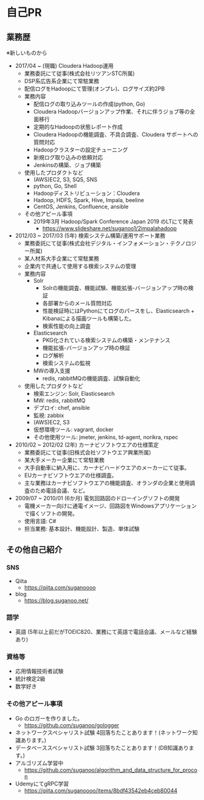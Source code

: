 # 自己PR
## 業務歴
※新しいものから
- 2017/04 ~ (現職) Cloudera Hadoop運用
  - 業務委託にて従事(株式会社リツアンSTC所属)
  - DSP系広告系企業にて常駐業務
  - 配信ログをHadoopにて管理(オンプレ)、ログサイズ約2PB
  - 業務内容
    - 配信ログの取り込みツールの作成(python, Go)
    - Cloudera Hadoopバージョンアップ作業、それに伴うジョブ等の全面移行
    - 定期的なHadoopの状態レポート作成
    - Cloudera Hadoopの機能調査、不具合調査、Cloudera サポートへの質問対応
    - Hadoopクラスターの設定チューニング
    - 新規ログ取り込みの依頼対応
    - Jenkinsの構築、ジョブ構築
  - 使用したプロダクトなど
    - (AWS)EC2, S3, SQS, SNS
    - python, Go, Shell
    - Hadoopディストリビューション：Cloudera
    - Hadoop, HDFS, Spark, Hive, Impala, beeline
    - CentOS, Jenkins, Confluence, ansible
  - その他アピール事項
    - 2019年3月 Hadoop/Spark Conference Japan 2019 のLTにて発表
      - https://www.slideshare.net/suganoo1/2impalahadoop
- 2012/03 ~ 2017/03 (5年) 検索システム構築/運用サポート業務
  - 業務委託にて従事(株式会社デジタル・インフォメーション・テクノロジー所属)
  - 某人材系大手企業にて常駐業務
  - 企業内で共通して使用する検索システムの管理
  - 業務内容
    - Solr
      - Solrの機能調査、機能試験、機能拡張-バージョンアップ時の検証
      - 各部署からのメール質問対応
      - 性能検証時にはPythonにてログのパースをし、Elasticsearch + Kibanaによる描画ツールも構築した。
      - 検索性能の向上調査
    - Elasticsearch
      - PKG化されている検索システムの構築・メンテナンス
      - 機能拡張-バージョンアップ時の検証
      - ログ解析
      - 検索システムの監視
    - MWの導入支援
      - redis, rabbitMQの機能調査、試験自動化
  - 使用したプロダクトなど
    - 検索エンジン: Solr, Elasticsearch
    - MW: redis, rabbitMQ
    - デプロイ: chef, ansible
    - 監視: zabbix
    - (AWS)EC2, S3
    - 仮想環境ツール: vagrant, docker
    - その他使用ツール: jmeter, jenkins, td-agent, norikra, rspec
- 2010/02 ~ 2012/02 (2年) カーナビソフトウエアの仕様策定
  - 業務委託にて従事(旧株式会社ソフトウエア興業所属)
  - 某大手メーカー企業にて常駐業務
  - 大手自動車に納入用に、カーナビハードウエアのメーカーにて従事。
  - EUカーナビソフトウエアの仕様調査。
  - 主な業務はカーナビソフトウエアの機能調査、オランダの企業と使用調査のため電話会議、など。
- 2009/07 ~ 2010/01 (6か月) 電気回路図のドローイングソフトの開発
  - 電機メーカー向けに通電イメージ、回路図をWindowsアプリケーションで描くソフトの開発。
  - 使用言語: C#
  - 担当業務: 基本設計、機能設計、製造、単体試験
  
## その他自己紹介
### SNS
- Qiita
  - https://qiita.com/suganoooo
- blog
  - https://blog.suganoo.net/

### 語学
- 英語 (5年以上前だがTOEIC820、業務にて英語で電話会議、メールなど経験あり)

### 資格等
- 応用情報技術者試験
- 統計検定2級
- 数学好き

### その他アピール事項
- Go のロガーを作りました。
  - https://github.com/suganoo/gologger
- ネットワークスペシャリスト試験 4回落ちたことあります！(ネットワーク知識あります。)
- データベーススペシャリスト試験 3回落ちたことあります！(DB知識あります。)
- アルゴリズム学習中
  - https://github.com/suganoo/algorithm_and_data_structure_for_procon
- UdemyにてgRPC学習
  - https://qiita.com/suganoooo/items/8bdf43542eb4ceb80044
